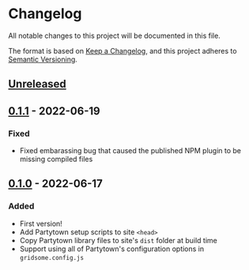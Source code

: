 # Changelog
All notable changes to this project will be documented in this file.

The format is based on [Keep a Changelog](https://keepachangelog.com/en/1.0.0/),
and this project adheres to [Semantic Versioning](https://semver.org/spec/v2.0.0.html).

## [Unreleased]

## [0.1.1] - 2022-06-19
### Fixed
- Fixed embarassing bug that caused the published NPM plugin to be missing compiled files

## [0.1.0] - 2022-06-17
### Added
- First version!
- Add Partytown setup scripts to site `<head>`
- Copy Partytown library files to site's `dist` folder at build time
- Support using all of Partytown's configuration options in `gridsome.config.js`

[Unreleased]: https://github.com/michaelhthomas/gridsome-plugin-partytown/compare/v0.1.1...HEAD
[0.1.1]: https://github.com/michaelhthomas/gridsome-plugin-partytown/releases/tag/v0.1.1
[0.1.0]: https://github.com/michaelhthomas/gridsome-plugin-partytown/releases/tag/v0.1.0